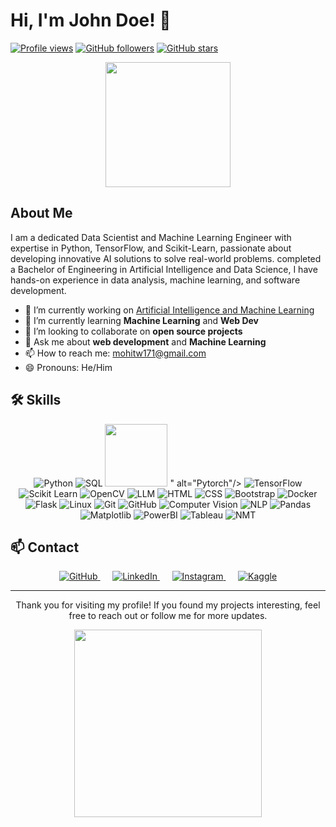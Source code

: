 # Hi, I'm John Doe! 👋

[![Profile views](https://visitcount.itsvg.in/api?id=MohitWani&label=Profile%20Views&color=12&icon=5&pretty=true)](https://visitcount.itsvg.in)
[![GitHub followers](https://visitcount.itsvg.in/api?id=MohitWani&label=Follow&color=12&icon=0&pretty=true)](https://visitcount.itsvg.in)
[![GitHub stars](https://visitcount.itsvg.in/api?id=MohitWani&label=Stars&color=12&icon=9&pretty=true)](https://visitcount.itsvg.in)

<p align="center">
  <img src="https://media.giphy.com/media/v1.Y2lkPTc5MGI3NjExYnRkY2V2aWF5cHZqZGJyYnFrMmZhbmc2Z2h0c3Q4eHBkaHcxMWdxNyZlcD12MV9naWZzX3NlYXJjaCZjdD1n/bGgsc5mWoryfgKBx1u/giphy.gif" width="200">
</p>

## About Me

I am a dedicated Data Scientist and Machine Learning Engineer with expertise in Python, TensorFlow, and Scikit-Learn, passionate about developing innovative AI solutions to solve real-world problems. completed a Bachelor of Engineering in Artificial Intelligence and Data Science, I have hands-on experience in data analysis, machine learning, and software development.

- 🔭 I’m currently working on [Artificial Intelligence and Machine Learning](https://github.com/MohitWani/)
- 🌱 I’m currently learning **Machine Learning** and **Web Dev**
- 👯 I’m looking to collaborate on **open source projects**
- 💬 Ask me about **web development** and **Machine Learning**
- 📫 How to reach me: [mohitw171@gmail.com](mailto:mohitw171@gmail.com)
- 😄 Pronouns: He/Him

## 🛠️ Skills

<p align="center">
  <img src="https://img.icons8.com/color/48/000000/python.png" alt="Python"/>
  <img src="https://img.icons8.com/ios-filled/50/000000/sql.png" alt="SQL"/>
  <img src="<svg xmlns="http://www.w3.org/2000/svg" x="0px" y="0px" width="100" height="100" viewBox="0 0 48 48">
<linearGradient id="hqBdiw7hWbh_bf9we5wHOa_jH4BpkMnRrU5_gr1" x1="18.6" x2="29.117" y1="10.403" y2="42.736" gradientUnits="userSpaceOnUse"><stop offset="0" stop-color="#f44f5a"></stop><stop offset=".443" stop-color="#ee3d4a"></stop><stop offset="1" stop-color="#e52030"></stop></linearGradient><path fill="url(#hqBdiw7hWbh_bf9we5wHOa_jH4BpkMnRrU5_gr1)" d="M36.277,15.251C39.276,18.384,41,22.571,41,27c0,9.374-7.626,17-17,17S7,36.374,7,27	c0-8.518,8.812-15.984,15.894-21.983c0.379-0.321,0.74-0.629,1.106-0.941v5.25C17.865,14.559,11,20.837,11,27	c0,7.168,5.832,13,13,13s13-5.832,13-13c0-3.428-1.363-6.657-3.709-9.062L36.277,15.251z M30,10c-1.105,0-2,0.895-2,2s0.895,2,2,2	s2-0.895,2-2S31.105,10,30,10z"></path>
</svg>" alt="Pytorch"/>
  <img src="https://img.icons8.com/color/48/000000/tensorflow.png" alt="TensorFlow"/>
  <img src="https://img.icons8.com/color/48/000000/scikit-learn.png" alt="Scikit Learn"/>
  <img src="https://img.icons8.com/color/48/000000/opencv.png" alt="OpenCV"/>
  <img src="https://img.icons8.com/dusk/64/000000/ai.png" alt="LLM"/>
  <img src="https://img.icons8.com/color/48/000000/html-5.png" alt="HTML"/>
  <img src="https://img.icons8.com/color/48/000000/css3.png" alt="CSS"/>
  <img src="https://img.icons8.com/color/48/000000/bootstrap.png" alt="Bootstrap"/>
  <img src="https://img.icons8.com/color/48/000000/docker.png" alt="Docker"/>
  <img src="https://img.icons8.com/ios-filled/50/000000/flask.png" alt="Flask"/>
  <img src="https://img.icons8.com/color/48/000000/linux.png" alt="Linux"/>
  <img src="https://img.icons8.com/color/48/000000/git.png" alt="Git"/>
  <img src="https://img.icons8.com/fluent/48/000000/github.png" alt="GitHub"/>
  <img src="https://img.icons8.com/ios-filled/50/000000/computer-vision.png" alt="Computer Vision"/>
  <img src="https://img.icons8.com/ios-filled/50/000000/natural-language-processing.png" alt="NLP"/>
  <img src="https://img.icons8.com/ios-filled/50/000000/pandas.png" alt="Pandas"/>
  <img src="https://img.icons8.com/ios-filled/50/000000/matplotlib.png" alt="Matplotlib"/>
  <img src="https://img.icons8.com/color/48/000000/power-bi.png" alt="PowerBI"/>
  <img src="https://img.icons8.com/color/48/000000/tableau-software.png" alt="Tableau"/>
  <img src="https://img.icons8.com/dusk/64/000000/translation.png" alt="NMT"/>
</p>


## 📫 Contact

<p align="center">
  <a href="https://github.com/MohitWani" target="_blank">
    <img src="https://img.icons8.com/fluent/48/000000/github.png" alt="GitHub"/>
  </a>&nbsp;&nbsp;&nbsp;&nbsp;
  <a href="https://www.linkedin.com/in/mohit-wani-6310711a0/" target="_blank">
    <img src="https://img.icons8.com/fluent/48/000000/linkedin.png" alt="LinkedIn"/>
  </a>&nbsp;&nbsp;&nbsp;&nbsp;
  <a href="https://www.instagram.com/mohit_wani_72/" target="_blank">
    <img src="https://img.icons8.com/fluent/48/000000/instagram-new.png" alt="Instagram"/>
  </a>&nbsp;&nbsp;&nbsp;&nbsp;
  <a href="https://www.kaggle.com/mohitwani" target="_blank">
    <img src="https://img.icons8.com/windows/48/000000/kaggle.png" alt="Kaggle"/>
  </a>
</p>

----

<p align="center">
  Thank you for visiting my profile! If you found my projects interesting, feel free to reach out or follow me for more updates.
</p>

<p align="center">
  <img src="https://media.giphy.com/media/Q7LHmoFwVP6Yc1swZs/giphy.gif" width="300">
</p>
